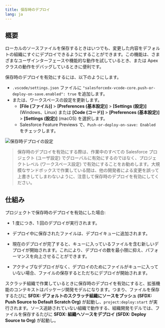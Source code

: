 ```yaml
---
title: 保存時のデプロイ
lang: ja
---
```


## 概要

ローカルのソースファイルを保存するときはいつでも、変更した内容をデフォルトの組織にすぐにデプロイできるようにすることができます。この機能は、さまざまなユーザインターフェースや機能的な動作を試しているとき、または Apex クラスの動作をデバッグしているときに便利です。

保存時のデプロイを有効にするには、以下のようにします。

- `.vscode/settings.json` ファイルに `"salesforcedx-vcode-core.push-or-deploy-on-save.enabled": true` を追加します。
- または、ワークスペースの設定を更新します。
  - **[File \(ファイル\)]** > **[Preferences \(基本設定\)]** > **[Settings \(設定\)]** \(Windows、Linux\) または **[Code \(コード\)]** > **[Preferences \(基本設定\)]** > **[Settings \(設定\)]** \(macOS\) を選択します。
  - Salesforce Feature Previews で、`Push-or-deploy-on-save: Enabled` をチェックします。

![保存時デプロイの設定](./images/deploy-on-save.png)

> 保存時のデプロイを有効にする際は、作業中のすべての Salesforce プロジェクト (ユーザ設定) でグローバルに有効にするのではなく、プロジェクトレベル (ワークスペース設定) で有効にすることをお勧めします。大規模なサンドボックスで作業している間は、他の開発者による変更を誤って上書きしてしまわないように、注意して保存時のデプロイを有効にしてください。

## 仕組み

プロジェクトで保存時のデプロイを有効にした場合:

- 1 度につき、1 回のデプロイが実行されます。

- デプロイ中に保存されたファイルは、デプロイキューに追加されます。

- 現在のデプロイが完了すると、キューに入っているファイルを含む新しいデプロイが開始されます。これにより、デプロイの数を最小限に抑え、パフォーマンスを向上させることができます。

- アクティブなデプロイがなく、デプロイのためにファイルがキューに入っていない場合、ファイルの保存するとただちにデプロイが開始されます。

スクラッチ組織で作業しているときに保存時のデプロイを有効にすると、拡張機能のコンテキストはパッケージ開発モデルになります。つまり、ファイルを保存するたびに **SFDX: デフォルトのスクラッチ組織にソースをプッシュ (SFDX: Push Source to Default Scratch Org)** が起動し、`project:deploy:start` が実行されます。ソース追跡されていない組織で動作する、組織開発モデルでは、ファイルを保存するたびに **SFDX: 組織へソースをデプロイ (SFDX: Deploy Source to Org)** が起動し。
